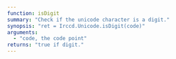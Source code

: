 ```yaml
---
function: isDigit
summary: "Check if the unicode character is a digit."
synopsis: "ret = Irccd.Unicode.isDigit(code)"
arguments:
  - "code, the code point"
returns: "true if digit."
---
```

